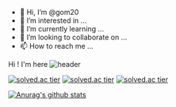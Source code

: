 - 👋 Hi, I’m @gom20
- 👀 I’m interested in ...
- 🌱 I’m currently learning ...
- 💞️ I’m looking to collaborate on ...
- 📫 How to reach me ...

<!---
gom20/gom20 is a ✨ special ✨ repository because its `README.md` (this file) appears on your GitHub profile.
You can click the Preview link to take a look at your changes.
--->

Hi ! I'm here
![header](https://capsule-render.vercel.app/api?type=slice&color=gradient&text=%20JisuPark%20%20&height=200&fontSize=100)

[![solved.ac tier](http://mazassumnida.wtf/api/generate_badge?boj={gom20})](https://solved.ac/{gom20})
[![solved.ac tier](http://mazassumnida.wtf/api/v2/generate_badge?boj={gom20})](https://solved.ac/{gom20})
[![solved.ac tier](http://mazassumnida.wtf/api/mini/generate_badge?boj={gom20})](https://solved.ac/{gom20})


[![Anurag's github stats](https://github-readme-stats.vercel.app/api?username={username}&show_icons=true&theme={theme})](https://github.com/{username}/github-readme-stats)
